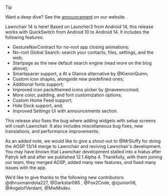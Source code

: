 > [!TIP]
> Want a deep dive? See the [announcement](https://lawnchair.app/blog/lawnchair-14) on our website.

Lawnchair 14 is here! Based on Launcher3 from Android 14, this release works with QuickSwitch from Android 10 to Android 14.
It includes the following features:

* GestureNavContract for no-root app closing animations;
* No-root Global Search: search your contacts, files, settings, and the web;
* Startpage as the new default search engine (read more on the blog above);
* Smartspacer support, a At a Glance alternative by @KieronQuinn;
* Custom icon shapes, alongside new predefined ones;
* Additional fonts support;
* Improved icon pack/themed icons picker by @naveenccmsd;
* More color, padding, and font customization options;
* Custom Home Feed support;
* Hide Dock support, and;
* Improved Settings UI with announcements section.

This release also fixes the bug where adding widgets with setup screens will crash Lawnchair.
It also includes miscellaneous bug fixes, new translations, and performance improvements.

As an added note, we would like to give a shout-out to @MrSluffy for doing the AOSP 13/14 merge to Lawnchair and reviving Lawnchair's development.
You may have known that Lawnchair development stalled into a hiatus after Patryk left and after we published 12.1 Alpha 4.
Thankfully, with them joining our team, they merged AOSP, added many new features, *and* fixed many issues with the app.

We’d like to give thanks to the following new contributors: @dhruvmaindola227, @Darkstar085 , @Fox2Code, @zjunior06, @AngelofVerdant, @MwMxdev.
